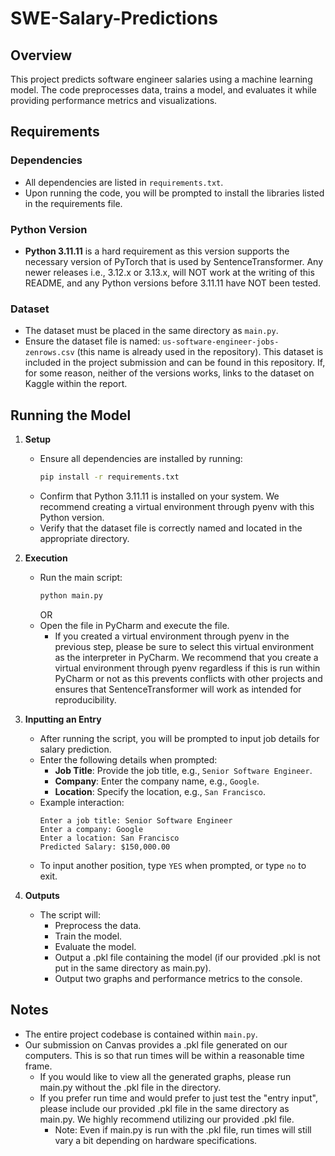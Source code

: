# SWE-Salary-Predictions

## Overview
This project predicts software engineer salaries using a machine learning model. The code preprocesses data, trains a model, and evaluates it while providing performance metrics and visualizations.

## Requirements

### Dependencies
- All dependencies are listed in `requirements.txt`.
- Upon running the code, you will be prompted to install the libraries listed in the requirements file.

### Python Version
- **Python 3.11.11** is a hard requirement as this version supports the necessary version of PyTorch that is used by SentenceTransformer. Any newer releases i.e., 3.12.x or 3.13.x, will NOT work at the writing of this README, and any Python versions before 3.11.11 have NOT been tested.

### Dataset
- The dataset must be placed in the same directory as `main.py`.
- Ensure the dataset file is named: `us-software-engineer-jobs-zenrows.csv` (this name is already used in the repository). This dataset is included in the project submission and can be found in this repository. If, for some reason, neither of the versions works, links to the dataset on Kaggle within the report.

## Running the Model

1. **Setup**
   - Ensure all dependencies are installed by running:
     ```bash
     pip install -r requirements.txt
     ```
   - Confirm that Python 3.11.11 is installed on your system. We recommend creating a virtual environment through pyenv with this Python version.
   - Verify that the dataset file is correctly named and located in the appropriate directory.

2. **Execution**
   - Run the main script:
     ```bash
     python main.py
     ```
     OR
   - Open the file in PyCharm and execute the file.
      - If you created a virtual environment through pyenv in the previous step, please be sure to select this virtual environment as the interpreter in PyCharm. We recommend that you create a virtual environment through pyenv regardless if this is run within PyCharm or not as this prevents conflicts with other projects and ensures that SentenceTransformer will work as intended for reproducibility.

3. **Inputting an Entry**
   - After running the script, you will be prompted to input job details for salary prediction.
   - Enter the following details when prompted:
     - **Job Title**: Provide the job title, e.g., `Senior Software Engineer`.
     - **Company**: Enter the company name, e.g., `Google`.
     - **Location**: Specify the location, e.g., `San Francisco`.
   - Example interaction:
     ```
     Enter a job title: Senior Software Engineer
     Enter a company: Google
     Enter a location: San Francisco
     Predicted Salary: $150,000.00
     ```
   - To input another position, type `YES` when prompted, or type `no` to exit.

4. **Outputs**
   - The script will:
     - Preprocess the data.
     - Train the model.
     - Evaluate the model.
     - Output a .pkl file containing the model (if our provided .pkl is not put in the same directory as main.py).
     - Output two graphs and performance metrics to the console.

## Notes
- The entire project codebase is contained within `main.py`.
- Our submission on Canvas provides a .pkl file generated on our computers. This is so that run times will be within a reasonable time frame.
   - If you would like to view all the generated graphs, please run main.py without the .pkl file in the directory.
   - If you prefer run time and would prefer to just test the "entry input", please include our provided .pkl file in the same directory as main.py. We highly recommend utilizing our provided .pkl file.
      - Note: Even if main.py is run with the .pkl file, run times will still vary a bit depending on hardware specifications.

